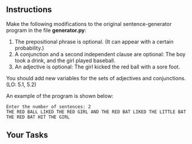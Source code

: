 ## Instructions

Make the following modifications to the original sentence-generator program in the file **generator.py**:

1. The prepositional phrase is optional. (It can appear with a certain probability.)
2. A conjunction and a second independent clause are optional: The boy took a drink, and the girl played baseball.
3. An adjective is optional: The girl kicked the red ball with a sore foot.

You should add new variables for the sets of adjectives and conjunctions. (LO: 5.1, 5.2)

An example of the program is shown below:

```
Enter the number of sentences: 2
THE RED BALL LIKED THE RED GIRL AND THE RED BAT LIKED THE LITTLE BAT
THE RED BAT HIT THE GIRL
```

<!--
{
    "CopyExercise": {
        "name": "generator.py",
        "copyTarget": "/chapter5/ex03/student/generator.py",
        "pasteTarget": "/generator.py"
    }
}
-->

## Your Tasks
